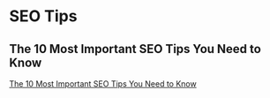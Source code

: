 # SEO Tips

## The 10 Most Important SEO Tips You Need to Know

[The 10 Most Important SEO Tips You Need to Know](https://neilpatel.com/blog/10-most-important-seo-tips-you-need-to-know/)
